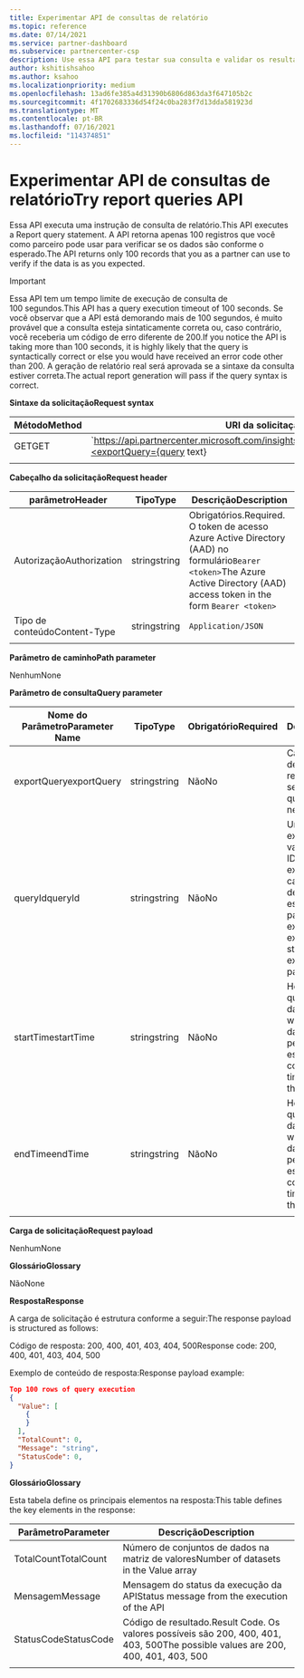 ```yaml
---
title: Experimentar API de consultas de relatório
ms.topic: reference
ms.date: 07/14/2021
ms.service: partner-dashboard
ms.subservice: partnercenter-csp
description: Use essa API para testar sua consulta e validar os resultados em Partner Center insights.
author: kshitishsahoo
ms.author: ksahoo
ms.localizationpriority: medium
ms.openlocfilehash: 13ad6fe385a4d31390b6806d863da3f647105b2c
ms.sourcegitcommit: 4f1702683336d54f24c0ba283f7d13dda581923d
ms.translationtype: MT
ms.contentlocale: pt-BR
ms.lasthandoff: 07/16/2021
ms.locfileid: "114374851"
---
```

# <a name="try-report-queries-api"></a><span data-ttu-id="5f6cd-103">Experimentar API de consultas de relatório</span><span class="sxs-lookup"><span data-stu-id="5f6cd-103">Try report queries API</span></span>

<span data-ttu-id="5f6cd-104">Essa API executa uma instrução de consulta de relatório.</span><span class="sxs-lookup"><span data-stu-id="5f6cd-104">This API executes a Report query statement.</span></span> <span data-ttu-id="5f6cd-105">A API retorna apenas 100 registros que você como parceiro pode usar para verificar se os dados são conforme o esperado.</span><span class="sxs-lookup"><span data-stu-id="5f6cd-105">The API returns only 100 records that you as a partner can use to verify if the data is as you expected.</span></span>

> [!IMPORTANT]
> <span data-ttu-id="5f6cd-106">Essa API tem um tempo limite de execução de consulta de 100 segundos.</span><span class="sxs-lookup"><span data-stu-id="5f6cd-106">This API has a query execution timeout of 100 seconds.</span></span> <span data-ttu-id="5f6cd-107">Se você observar que a API está demorando mais de 100 segundos, é muito provável que a consulta esteja sintaticamente correta ou, caso contrário, você receberia um código de erro diferente de 200.</span><span class="sxs-lookup"><span data-stu-id="5f6cd-107">If you notice the API is taking more than 100 seconds, it is highly likely that the query is syntactically correct or else you would have received an error code other than 200.</span></span> <span data-ttu-id="5f6cd-108">A geração de relatório real será aprovada se a sintaxe da consulta estiver correta.</span><span class="sxs-lookup"><span data-stu-id="5f6cd-108">The actual report generation will pass if the query syntax is correct.</span></span>

<span data-ttu-id="5f6cd-109">**Sintaxe da solicitação**</span><span class="sxs-lookup"><span data-stu-id="5f6cd-109">**Request syntax**</span></span>

|    <span data-ttu-id="5f6cd-110">Método</span><span class="sxs-lookup"><span data-stu-id="5f6cd-110">Method</span></span>    |    <span data-ttu-id="5f6cd-111">URI da solicitação</span><span class="sxs-lookup"><span data-stu-id="5f6cd-111">Request URI</span></span>    |
|    ----    |    ----    |
|    <span data-ttu-id="5f6cd-112">GET</span><span class="sxs-lookup"><span data-stu-id="5f6cd-112">GET</span></span>    |    `https://api.partnercenter.microsoft.com/insights/v1/mpn/ScheduledQueries/testQueryResult?<exportQuery={query text}|queryId={queryId}>`    |
|        |        |

<span data-ttu-id="5f6cd-113">**Cabeçalho da solicitação**</span><span class="sxs-lookup"><span data-stu-id="5f6cd-113">**Request header**</span></span>

|    <span data-ttu-id="5f6cd-114">parâmetro</span><span class="sxs-lookup"><span data-stu-id="5f6cd-114">Header</span></span>    |    <span data-ttu-id="5f6cd-115">Tipo</span><span class="sxs-lookup"><span data-stu-id="5f6cd-115">Type</span></span>    |    <span data-ttu-id="5f6cd-116">Descrição</span><span class="sxs-lookup"><span data-stu-id="5f6cd-116">Description</span></span>    |
|    ----    |    ----    |    ----    |
|    <span data-ttu-id="5f6cd-117">Autorização</span><span class="sxs-lookup"><span data-stu-id="5f6cd-117">Authorization</span></span>    |    <span data-ttu-id="5f6cd-118">string</span><span class="sxs-lookup"><span data-stu-id="5f6cd-118">string</span></span>    |    <span data-ttu-id="5f6cd-119">Obrigatórios.</span><span class="sxs-lookup"><span data-stu-id="5f6cd-119">Required.</span></span> <span data-ttu-id="5f6cd-120">O token de acesso Azure Active Directory (AAD) no formulário`Bearer <token>`</span><span class="sxs-lookup"><span data-stu-id="5f6cd-120">The Azure Active Directory (AAD) access token in the form `Bearer <token>`</span></span>    |
|    <span data-ttu-id="5f6cd-121">Tipo de conteúdo</span><span class="sxs-lookup"><span data-stu-id="5f6cd-121">Content-Type</span></span>    |    <span data-ttu-id="5f6cd-122">string</span><span class="sxs-lookup"><span data-stu-id="5f6cd-122">string</span></span>    |    `Application/JSON`    |
|        |        |        |

<span data-ttu-id="5f6cd-123">**Parâmetro de caminho**</span><span class="sxs-lookup"><span data-stu-id="5f6cd-123">**Path parameter**</span></span>

<span data-ttu-id="5f6cd-124">Nenhum</span><span class="sxs-lookup"><span data-stu-id="5f6cd-124">None</span></span>

<span data-ttu-id="5f6cd-125">**Parâmetro de consulta**</span><span class="sxs-lookup"><span data-stu-id="5f6cd-125">**Query parameter**</span></span>

|    <span data-ttu-id="5f6cd-126">Nome do Parâmetro</span><span class="sxs-lookup"><span data-stu-id="5f6cd-126">Parameter Name</span></span>    |    <span data-ttu-id="5f6cd-127">Tipo</span><span class="sxs-lookup"><span data-stu-id="5f6cd-127">Type</span></span>    |    <span data-ttu-id="5f6cd-128">Obrigatório</span><span class="sxs-lookup"><span data-stu-id="5f6cd-128">Required</span></span>    |    <span data-ttu-id="5f6cd-129">Descrição</span><span class="sxs-lookup"><span data-stu-id="5f6cd-129">Description</span></span>    |
|    ----    |    ----    |    ----    |    ----    |
|    <span data-ttu-id="5f6cd-130">exportQuery</span><span class="sxs-lookup"><span data-stu-id="5f6cd-130">exportQuery</span></span>     |    <span data-ttu-id="5f6cd-131">string</span><span class="sxs-lookup"><span data-stu-id="5f6cd-131">string</span></span>    |    <span data-ttu-id="5f6cd-132">Não</span><span class="sxs-lookup"><span data-stu-id="5f6cd-132">No</span></span>    |    <span data-ttu-id="5f6cd-133">Cadeia de caracteres de consulta de relatório que precisa ser executada</span><span class="sxs-lookup"><span data-stu-id="5f6cd-133">Report query string that needs to be executed</span></span>     |
|    <span data-ttu-id="5f6cd-134">queryId</span><span class="sxs-lookup"><span data-stu-id="5f6cd-134">queryId</span></span>     |    <span data-ttu-id="5f6cd-135">string</span><span class="sxs-lookup"><span data-stu-id="5f6cd-135">string</span></span>    |    <span data-ttu-id="5f6cd-136">Não</span><span class="sxs-lookup"><span data-stu-id="5f6cd-136">No</span></span>    |    <span data-ttu-id="5f6cd-137">Uma ID de consulta existente válida.</span><span class="sxs-lookup"><span data-stu-id="5f6cd-137">A valid existing query ID.</span></span> <span data-ttu-id="5f6cd-138">Mutuamente exclusivo com a cadeia de caracteres de consulta especificada no parâmetro exportQuery</span><span class="sxs-lookup"><span data-stu-id="5f6cd-138">Mutually exclusive with query string specified in exportQuery parameter</span></span>    |
|    <span data-ttu-id="5f6cd-139">startTime</span><span class="sxs-lookup"><span data-stu-id="5f6cd-139">startTime</span></span>     |    <span data-ttu-id="5f6cd-140">string</span><span class="sxs-lookup"><span data-stu-id="5f6cd-140">string</span></span>    |    <span data-ttu-id="5f6cd-141">Não</span><span class="sxs-lookup"><span data-stu-id="5f6cd-141">No</span></span>    |    <span data-ttu-id="5f6cd-142">Hora de início da qual queremos os dados.</span><span class="sxs-lookup"><span data-stu-id="5f6cd-142">Start time from which we want the data.</span></span> <span data-ttu-id="5f6cd-143">Ele substitui o período de tempo especificado na consulta</span><span class="sxs-lookup"><span data-stu-id="5f6cd-143">It overrides timespan specified in the query</span></span>    |
|    <span data-ttu-id="5f6cd-144">endTime</span><span class="sxs-lookup"><span data-stu-id="5f6cd-144">endTime</span></span>     |    <span data-ttu-id="5f6cd-145">string</span><span class="sxs-lookup"><span data-stu-id="5f6cd-145">string</span></span>    |    <span data-ttu-id="5f6cd-146">Não</span><span class="sxs-lookup"><span data-stu-id="5f6cd-146">No</span></span>    |    <span data-ttu-id="5f6cd-147">Hora de término até a qual desejamos os dados.</span><span class="sxs-lookup"><span data-stu-id="5f6cd-147">End time till which we want the data.</span></span> <span data-ttu-id="5f6cd-148">Ele substitui o período de tempo especificado na consulta</span><span class="sxs-lookup"><span data-stu-id="5f6cd-148">It overrides timespan specified in the query</span></span>    |
|        |        |        |        |

<span data-ttu-id="5f6cd-149">**Carga de solicitação**</span><span class="sxs-lookup"><span data-stu-id="5f6cd-149">**Request payload**</span></span>

<span data-ttu-id="5f6cd-150">Nenhum</span><span class="sxs-lookup"><span data-stu-id="5f6cd-150">None</span></span>

<span data-ttu-id="5f6cd-151">**Glossário**</span><span class="sxs-lookup"><span data-stu-id="5f6cd-151">**Glossary**</span></span>

<span data-ttu-id="5f6cd-152">Não</span><span class="sxs-lookup"><span data-stu-id="5f6cd-152">None</span></span>

<span data-ttu-id="5f6cd-153">**Resposta**</span><span class="sxs-lookup"><span data-stu-id="5f6cd-153">**Response**</span></span>

<span data-ttu-id="5f6cd-154">A carga de solicitação é estrutura conforme a seguir:</span><span class="sxs-lookup"><span data-stu-id="5f6cd-154">The response payload is structured as follows:</span></span>

<span data-ttu-id="5f6cd-155">Código de resposta: 200, 400, 401, 403, 404, 500</span><span class="sxs-lookup"><span data-stu-id="5f6cd-155">Response code: 200, 400, 401, 403, 404, 500</span></span>

<span data-ttu-id="5f6cd-156">Exemplo de conteúdo de resposta:</span><span class="sxs-lookup"><span data-stu-id="5f6cd-156">Response payload example:</span></span>

```json
Top 100 rows of query execution 
{ 
  "Value": [ 
    { 
    } 
  ], 
  "TotalCount": 0, 
  "Message": "string", 
  "StatusCode": 0, 
} 
```

<span data-ttu-id="5f6cd-157">**Glossário**</span><span class="sxs-lookup"><span data-stu-id="5f6cd-157">**Glossary**</span></span>

<span data-ttu-id="5f6cd-158">Esta tabela define os principais elementos na resposta:</span><span class="sxs-lookup"><span data-stu-id="5f6cd-158">This table defines the key elements in the response:</span></span>

|    <span data-ttu-id="5f6cd-159">Parâmetro</span><span class="sxs-lookup"><span data-stu-id="5f6cd-159">Parameter</span></span>    |    <span data-ttu-id="5f6cd-160">Descrição</span><span class="sxs-lookup"><span data-stu-id="5f6cd-160">Description</span></span>    |
|    ----    |    ----    |
|    <span data-ttu-id="5f6cd-161">TotalCount</span><span class="sxs-lookup"><span data-stu-id="5f6cd-161">TotalCount</span></span>     |    <span data-ttu-id="5f6cd-162">Número de conjuntos de dados na matriz de valores</span><span class="sxs-lookup"><span data-stu-id="5f6cd-162">Number of datasets in the Value array</span></span>     |
|    <span data-ttu-id="5f6cd-163">Mensagem</span><span class="sxs-lookup"><span data-stu-id="5f6cd-163">Message</span></span>     |    <span data-ttu-id="5f6cd-164">Mensagem do status da execução da API</span><span class="sxs-lookup"><span data-stu-id="5f6cd-164">Status message from the execution of the API</span></span>     |
|    <span data-ttu-id="5f6cd-165">StatusCode</span><span class="sxs-lookup"><span data-stu-id="5f6cd-165">StatusCode</span></span>     |    <span data-ttu-id="5f6cd-166">Código de resultado.</span><span class="sxs-lookup"><span data-stu-id="5f6cd-166">Result Code.</span></span> <span data-ttu-id="5f6cd-167">Os valores possíveis são 200, 400, 401, 403, 500</span><span class="sxs-lookup"><span data-stu-id="5f6cd-167">The possible values are 200, 400, 401, 403, 500</span></span>     |
|        |        |
